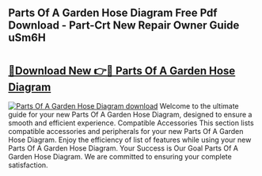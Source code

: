 ## Parts Of A Garden Hose Diagram Free Pdf Download - Part-Crt New Repair Owner Guide uSm6H

# <h2><a href="http://dfn4g2.blite.top/?on=Parts+Of+A+Garden+Hose+Diagram">🔗Download New 👉🔴 Parts Of A Garden Hose Diagram</a></h2>

[![Parts Of A Garden Hose Diagram download](https://i.imgur.com/lujVjoI.png)](http://dfn4g2.blite.top/?on=Parts+Of+A+Garden+Hose+Diagram)
Welcome to the ultimate guide for your new Parts Of A Garden Hose Diagram, designed to ensure a smooth and efficient experience. Compatible Accessories This section lists compatible accessories and peripherals for your new Parts Of A Garden Hose Diagram. Enjoy the efficiency of list of features while using your new Parts Of A Garden Hose Diagram. Your Success is Our Goal Parts Of A Garden Hose Diagram. We are committed to ensuring your complete satisfaction.
